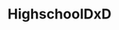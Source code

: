 ---
title: HighschoolDxD
crosslinks:
- Pixiv
- OutOfTheLoop
- ProCSS
- Animewallpaper
- anime
- AnimeFigures
---